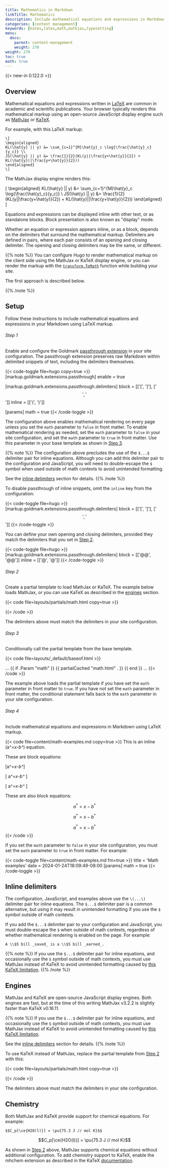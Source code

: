 ```yaml
---
title: Mathematics in Markdown
linkTitle: Mathematics
description: Include mathematical equations and expressions in Markdown using LaTeX markup.
categories: [content management]
keywords: [katex,latex,math,mathjax,typesetting]
menu:
  docs:
    parent: content-management
    weight: 270
weight: 270
toc: true
math: true
---
```


{{< new-in 0.122.0 >}}

## Overview

Mathematical equations and expressions written in [LaTeX] are common in academic and scientific publications. Your browser typically renders this mathematical markup using an open-source JavaScript display engine such as [MathJax] or [KaTeX].

For example, with this LaTeX markup:

```text
\[
\begin{aligned}
KL(\hat{y} || y) &= \sum_{c=1}^{M}\hat{y}_c \log{\frac{\hat{y}_c}{y_c}} \\
JS(\hat{y} || y) &= \frac{1}{2}(KL(y||\frac{y+\hat{y}}{2}) + KL(\hat{y}||\frac{y+\hat{y}}{2}))
\end{aligned}
\]
```

The MathJax display engine renders this:

\[
\begin{aligned}
KL(\hat{y} || y) &= \sum_{c=1}^{M}\hat{y}_c \log{\frac{\hat{y}_c}{y_c}} \\
JS(\hat{y} || y) &= \frac{1}{2}(KL(y||\frac{y+\hat{y}}{2}) + KL(\hat{y}||\frac{y+\hat{y}}{2}))
\end{aligned}
\]

Equations and expressions can be displayed inline with other text, or as standalone blocks. Block presentation is also known as "display" mode.

Whether an equation or expression appears inline, or as a block, depends on the delimiters that surround the mathematical markup. Delimiters are defined in pairs, where each pair consists of an opening and closing delimiter. The opening and closing delimiters may be the same, or different.

{{% note %}}
You can configure Hugo to render mathematical markup on the client side using the MathJax or KaTeX display engine, or you can render the markup with the [`transform.ToMath`] function while building your site.

The first approach is described below.

[`transform.ToMath`]: /functions/transform/tomath/
{{% /note %}}

## Setup

Follow these instructions to include mathematical equations and expressions in your Markdown using LaTeX markup.

###### Step 1

Enable and configure the Goldmark [passthrough extension] in your site configuration. The passthrough extension preserves raw Markdown within delimited snippets of text, including the delimiters themselves.

{{< code-toggle file=hugo copy=true >}}
[markup.goldmark.extensions.passthrough]
enable = true

[markup.goldmark.extensions.passthrough.delimiters]
block = [['\[', '\]'], ['$$', '$$']]
inline = [['\(', '\)']]

[params]
math = true
{{< /code-toggle >}}

The configuration above enables mathematical rendering on every page unless you set the `math` parameter to `false` in front matter. To enable mathematical rendering as needed, set the `math` parameter to `false` in your site configuration, and set the `math` parameter to `true` in front matter. Use this parameter in your base template as shown in [Step 3].

{{% note %}}
The configuration above precludes the use of the `$...$` delimiter pair for inline equations. Although you can add this delimiter pair to the configuration and JavaScript, you will need to double-escape the `$` symbol when used outside of math contexts to avoid unintended formatting.

See the [inline delimiters](#inline-delimiters) section for details.
{{% /note %}}

To disable passthrough of inline snippets, omit the `inline` key from the configuration:

{{< code-toggle file=hugo >}}
[markup.goldmark.extensions.passthrough.delimiters]
block = [['\[', '\]'], ['$$', '$$']]
{{< /code-toggle >}}

You can define your own opening and closing delimiters, provided they match the delimiters that you set in [Step 2].

{{< code-toggle file=hugo >}}
[markup.goldmark.extensions.passthrough.delimiters]
block = [['@@', '@@']]
inline = [['@', '@']]
{{< /code-toggle >}}

###### Step 2

Create a partial template to load MathJax or KaTeX. The example below loads MathJax, or you can use KaTeX as described in the [engines](#engines) section.

{{< code file=layouts/partials/math.html copy=true >}}
<script id="MathJax-script" async src="https://cdn.jsdelivr.net/npm/mathjax@3/es5/tex-chtml.js"></script>
<script>
  MathJax = {
    tex: {
      displayMath: [['\\[', '\\]'], ['$$', '$$']],  // block
      inlineMath: [['\\(', '\\)']]                  // inline
    },
    loader: {load: ['ui/safe']},
  };
</script>
{{< /code >}}

The delimiters above must match the delimiters in your site configuration.

###### Step 3

Conditionally call the partial template from the base template.

{{< code file=layouts/_default/baseof.html >}}
<head>
  ...
  {{ if .Param "math" }}
    {{ partialCached "math.html" . }}
  {{ end }}
  ...
</head>
{{< /code >}}

The example above loads the partial template if you have set the `math` parameter in front matter to `true`. If you have not set the `math` parameter in front matter, the conditional statement falls back to the `math` parameter in your site configuration.

###### Step 4

Include mathematical equations and expressions in Markdown using LaTeX markup.

{{< code file=content/math-examples.md copy=true >}}
This is an inline \(a^*=x-b^*\) equation.

These are block equations:

\[a^*=x-b^*\]

\[ a^*=x-b^* \]

\[
a^*=x-b^*
\]

These are also block equations:

$$a^*=x-b^*$$

$$ a^*=x-b^* $$

$$
a^*=x-b^*
$$
{{< /code >}}

If you set the `math` parameter to `false` in your site configuration, you must set the `math` parameter to `true` in front matter. For example:

{{< code-toggle file=content/math-examples.md fm=true >}}
title = 'Math examples'
date = 2024-01-24T18:09:49-08:00
[params]
math = true
{{< /code-toggle >}}

## Inline delimiters

The configuration, JavaScript, and examples above use the `\(...\)` delimiter pair for inline equations. The `$...$` delimiter pair is a common alternative, but using it may result in unintended formatting if you use the `$` symbol outside of math contexts.

If you add the `$...$` delimiter pair to your configuration and JavaScript, you must double-escape the `$` when outside of math contexts, regardless of whether mathematical rendering is enabled on the page. For example:

```text
A \\$5 bill _saved_ is a \\$5 bill _earned_.
```

{{% note %}}
If you use the `$...$` delimiter pair for inline equations, and occasionally use the&nbsp;`$`&nbsp;symbol outside of math contexts, you must use MathJax instead of KaTeX to avoid unintended formatting caused by [this KaTeX limitation](https://github.com/KaTeX/KaTeX/issues/437).
{{% /note %}}

## Engines

MathJax and KaTeX are open-source JavaScript display engines. Both engines are fast, but at the time of this writing MathJax v3.2.2 is slightly faster than KaTeX v0.16.11.

{{% note %}}
If you use the `$...$` delimiter pair for inline equations, and occasionally use the&nbsp;`$`&nbsp;symbol outside of math contexts, you must use MathJax instead of KaTeX to avoid unintended formatting caused by [this KaTeX limitation](https://github.com/KaTeX/KaTeX/issues/437).

See the [inline delimiters](#inline-delimiters) section for details.
{{% /note %}}

To use KaTeX instead of MathJax, replace the partial template from [Step 2] with this:

{{< code file=layouts/partials/math.html copy=true >}}
<link
  rel="stylesheet"
  href="https://cdn.jsdelivr.net/npm/katex@0.16.21/dist/katex.min.css"
  integrity="sha384-zh0CIslj+VczCZtlzBcjt5ppRcsAmDnRem7ESsYwWwg3m/OaJ2l4x7YBZl9Kxxib"
  crossorigin="anonymous"
>
<script
  defer
  src="https://cdn.jsdelivr.net/npm/katex@0.16.21/dist/katex.min.js"
  integrity="sha384-Rma6DA2IPUwhNxmrB/7S3Tno0YY7sFu9WSYMCuulLhIqYSGZ2gKCJWIqhBWqMQfh"
  crossorigin="anonymous">
</script>
<script
  defer
  src="https://cdn.jsdelivr.net/npm/katex@0.16.21/dist/contrib/auto-render.min.js"
  integrity="sha384-hCXGrW6PitJEwbkoStFjeJxv+fSOOQKOPbJxSfM6G5sWZjAyWhXiTIIAmQqnlLlh"
  crossorigin="anonymous"
  onload="renderMathInElement(document.body);">
</script>
<script>
  document.addEventListener("DOMContentLoaded", function() {
    renderMathInElement(document.body, {
      delimiters: [
        {left: '\\[', right: '\\]', display: true},   // block
        {left: '$$', right: '$$', display: true},     // block
        {left: '\\(', right: '\\)', display: false},  // inline
      ],
      throwOnError : false
    });
  });
</script>
{{< /code >}}

The delimiters above must match the delimiters in your site configuration.

## Chemistry

Both MathJax and KaTeX provide support for chemical equations. For example:

```text
$$C_p[\ce{H2O(l)}] = \pu{75.3 J // mol K}$$
```

$$C_p[\ce{H2O(l)}] = \pu{75.3 J // mol K}$$

As shown in [Step 2] above, MathJax supports chemical equations without additional configuration. To add chemistry support to KaTeX, enable the mhchem extension as described in the KaTeX [documentation](https://katex.org/docs/libs).

[KaTeX]: https://katex.org/
[LaTeX]: https://www.latex-project.org/
[MathJax]: https://www.mathjax.org/
[Step 1]: #step-1
[Step 2]: #step-2
[Step 3]: #step-3
[passthrough extension]: /getting-started/configuration-markup/#passthrough
